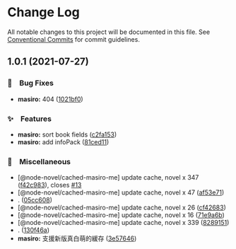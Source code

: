# Change Log

All notable changes to this project will be documented in this file.
See [Conventional Commits](https://conventionalcommits.org) for commit guidelines.

## 1.0.1 (2021-07-27)


### 🐛　Bug Fixes

* **masiro:** 404 ([1021bf0](https://github.com/bluelovers/ws-rest/commit/1021bf0ef17e8eedf2184acdc8237969e49bffec))


### ✨　Features

* **masiro:** sort book fields ([c2fa153](https://github.com/bluelovers/ws-rest/commit/c2fa1538bbf8e13e8e944479ee55fc9a1a7e8141))
* **masiro:** add infoPack ([81ced11](https://github.com/bluelovers/ws-rest/commit/81ced1193435347dc0fe4fca70a7324c7766cf7b))


### 🔖　Miscellaneous

* [@node-novel/cached-masiro-me] update cache, novel x 347 ([f42c983](https://github.com/bluelovers/ws-rest/commit/f42c983dc6df14d676a5a17b1f267e14bfd75855)), closes [#13](https://github.com/bluelovers/ws-rest/issues/13)
* [@node-novel/cached-masiro-me] update cache, novel x 47 ([af53e71](https://github.com/bluelovers/ws-rest/commit/af53e714f1b366eac1642a486751501ec04bd6f3))
* . ([05cc608](https://github.com/bluelovers/ws-rest/commit/05cc6085e3e02726e761dee62d4d847b48f0ca4f))
* [@node-novel/cached-masiro-me] update cache, novel x 26 ([cf42683](https://github.com/bluelovers/ws-rest/commit/cf42683fb5c02d06f9ad448ff63e710d45da5947))
* [@node-novel/cached-masiro-me] update cache, novel x 16 ([71e9a6b](https://github.com/bluelovers/ws-rest/commit/71e9a6b843ae20af2fada15ee4008b7dbe809894))
* [@node-novel/cached-masiro-me] update cache, novel x 339 ([8289151](https://github.com/bluelovers/ws-rest/commit/8289151dd7dac1db803780047ac564001453819c))
* . ([130f46a](https://github.com/bluelovers/ws-rest/commit/130f46a41fef744ddd93e97e144d24615b352b87))
* **masiro:** 支援新版真白萌的緩存 ([3e57646](https://github.com/bluelovers/ws-rest/commit/3e576468874838d6b4707a75b7fdfe4021489fd0))
